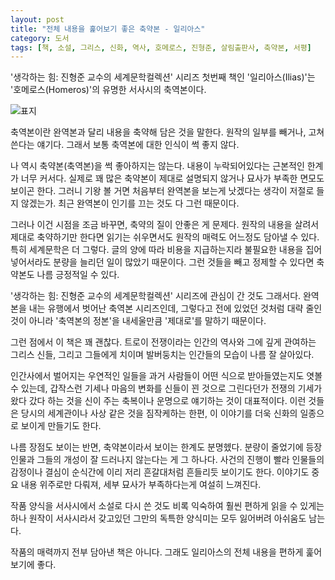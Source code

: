 ```yaml
---
layout: post
title: "전체 내용을 훑어보기 좋은 축약본 - 일리아스"
category: 도서
tags: [책, 소설, 그리스, 신화, 역사, 호메로스, 진형준, 살림출판사, 축약본, 서평]
---
```


'생각하는 힘: 진형준 교수의 세계문학컬렉션' 시리즈 첫번째 책인
'일리아스(Ilias)'는
'호메로스(Homeros)'의 유명한 서사시의 축역본이다.

![표지](https://lh3.googleusercontent.com/bns17ucOEkOZu1L_cpvU4ZJfR13XSS71Fi1yRKGgOPahKCLwYG3pqlc0Lqvb6IGxVHUjnjZTbaaArA=s480)

축역본이란 완역본과 달리 내용을 축약해 담은 것을 말한다.
원작의 일부를 빼거나, 고쳐 쓴다는 얘기다.
그래서 보통 축역본에 대한 인식이 썩 좋지 않다.

나 역시 축약본(축역본)을 썩 좋아하지는 않는다.
내용이 누락되어있다는 근본적인 한계가 너무 커서다.
실제로 꽤 많은 축약본이 제대로 설명되지 않거나 묘사가 부족한 면모도 보이곤 한다.
그러니 기왕 볼 거면 처음부터 완역본을 보는게 낫겠다는 생각이 저절로 들지 않겠는가.
최근 완역본이 인기를 끄는 것도 다 그런 때문이다.

그러나 이건 시점을 조금 바꾸면, 축약의 질이 안좋은 게 문제다.
원작의 내용을 살려서 제대로 축약하기만 한다면
읽기는 쉬우면서도 원작의 매력도 어느정도 담아낼 수 있다.
특히 세계문학은 더 그렇다.
글의 양에 따라 비용을 지급하는지라 불필요한 내용을 집어넣어서라도 분량을 늘리던 일이 많았기 때문이다.
그런 것들을 빼고 정제할 수 있다면 축약본도 나름 긍정적일 수 있다.

'생각하는 힘: 진형준 교수의 세계문학컬렉션' 시리즈에 관심이 간 것도 그래서다.
완역본을 내는 유행에서 벗어난 축역본 시리즈인데,
그렇다고 전에 있었던 것처럼 대략 줄인 것이 아니라
'축역본의 정본'을 내세울만큼 '제대로'를 말하기 때문이다.

그런 점에서 이 책은 꽤 괜찮다.
트로이 전쟁이라는 인간의 역사와 그에 깊게 관여하는 그리스 신들,
그리고 그들에게 치이며 발버둥치는 인간들의 모습이 나름 잘 살아있다.

인간사에서 벌어지는 우연적인 일들을 과거 사람들이 어떤 식으로 받아들였는지도 엿볼 수 있는데,
갑작스런 기세나 마음의 변화를 신들이 꾄 것으로 그린다던가
전쟁의 기세가 왔다 갔다 하는 것을 신이 주는 축복이나 운명으로 얘기하는 것이 대표적이다.
이런 것들은 당시의 세계관이나 사상 같은 것을 짐작케하는 한편,
이 이야기를 더욱 신화의 일종으로 보이게 만들기도 한다.

나름 장점도 보이는 반면, 축약본이라서 보이는 한계도 분명헸다.
분량이 줄었기에 등장인물과 그들의 개성이 잘 드러나지 않는다는 게 그 하나다.
사건의 진행이 빨라 인물들의 감정이나 결심이 순식간에 이리 저리 흔갈대처럼 흔들리듯 보이기도 한다.
이야기도 중요 내용 위주로만 다뤄져, 세부 묘사가 부족하다는게 여설히 느껴진다.

작품 양식을 서사시에서 소설로 다시 쓴 것도
비록 익숙하여 훨씬 편하게 읽을 수 있게는 하나
원작이 서사시라서 갖고있던 그만의 독특한 양식미는 모두 잃어버려 아쉬움도 남는다.

작품의 매력까지 전부 담아낸 책은 아니다.
그래도 일리아스의 전체 내용을 편하게 훑어보기에 좋다.
